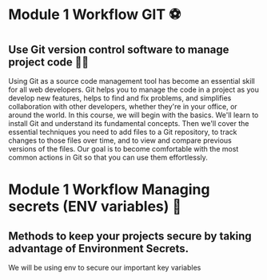 # Module 1 Workflow GIT ⚽

## Use Git version control software to manage project code 🧑‍💼

Using Git as a source code management tool has become an essential skill for all web developers. Git helps you to manage the code in a project as you develop new features, helps to find and fix problems, and simplifies collaboration with other developers, whether they're in your office, or around the world. In this course, we will begin with the basics. We'll learn to install Git and understand its fundamental concepts. Then we'll cover the essential techniques you need to add files to a Git repository, to track changes to those files over time, and to view and compare previous versions of the files. Our goal is to become comfortable with the most common actions in Git so that you can use them effortlessly. 


# Module 1 Workflow Managing secrets (ENV variables) 🔐

## Methods to keep your projects secure by taking advantage of Environment Secrets.

We will be using env to secure our important key variables


